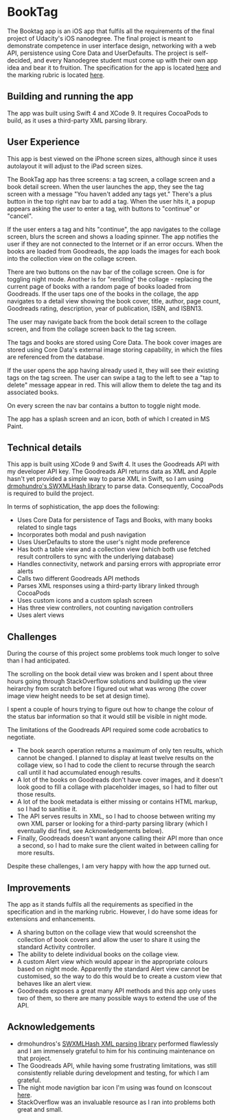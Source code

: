 # BookTag

The Booktag app is an iOS app that fulfils all the requirements of the final project of Udacity's iOS nanodegree. The final project is meant to demonstrate competence in user interface design, networking with a web API, persistence using Core Data and UserDefaults. The project is self-decided, and every Nanodegree student must come up with their own app idea and bear it to fruition. The specification for the app is located [here](https://docs.google.com/document/d/1CWsC1jszFEYX5EM3CE9sX88FuIZCim4fMNml-lUPKlo/pub?embedded=true) and the marking rubric is located [here](https://review.udacity.com/#!/rubrics/23/view).

## Building and running the app

The app was built using Swift 4 and XCode 9. It requires CocoaPods to build, as it uses a third-party XML parsing library.

## User Experience

This app is best viewed on the iPhone screen sizes, although since it uses autolayout it will adjust to the iPad screen sizes.

The BookTag app has three screens: a tag screen, a collage screen and a book detail screen. When the user launches the app, they see the tag screen with a message "You haven't added any tags yet." There's a plus button in the top right nav bar to add a tag. When the user hits it, a popup appears asking the user to enter a tag, with buttons to "continue" or "cancel".

If the user enters a tag and hits "continue", the app navigates to the collage screen, blurs the screen and shows a loading spinner. The app notifies the user if they are not connected to the Internet or if an error occurs.
When the books are loaded from Goodreads, the app loads the images for each book into the collection view on the collage screen.

There are two buttons on the nav bar of the collage screen. One is for toggling night mode. Another is for "rerolling" the collage - replacing the current page of books with a random page of books loaded from Goodreads.
If the user taps one of the books in the collage, the app navigates to a detail view showing the book cover, title, author, page count, Goodreads rating, description, year of publication, ISBN, and ISBN13.

The user may navigate back from the book detail screen to the collage screen, and from the collage screen back to the tag screen.

The tags and books are stored using Core Data. The book cover images are stored using Core Data's external image storing capability, in which the files are referenced from the database.

If the user opens the app having already used it, they will see their existing tags on the tag screen. The user can swipe a tag to the left to see a "tap to delete" message appear in red. This will allow them to delete the tag and its associated books.

On every screen the nav bar contains a button to toggle night mode.

The app has a splash screen and an icon, both of which I created in MS Paint.

## Technical details

This app is built using XCode 9 and Swift 4. It uses the Goodreads API with my developer API key. The Goodreads API returns data as XML and Apple hasn't yet provided a simple way to parse XML in Swift, so I am using [drmohundro's SWXMLHash library](https://github.com/drmohundro/SWXMLHash) to parse data. Consequently, CocoaPods is required to build the project.

In terms of sophistication, the app does the following: 
- Uses Core Data for persistence of Tags and Books, with many books related to single tags
- Incorporates both modal and push navigation
- Uses UserDefaults to store the user's night mode preference
- Has both a table view and a collection view (which both use fetched result controllers to sync with the underlying database)
- Handles connectivity, network and parsing errors with appropriate error alerts
- Calls two different Goodreads API methods
- Parses XML responses using a third-party library linked through CocoaPods
- Uses custom icons and a custom splash screen
- Has three view controllers, not counting navigation controllers
- Uses alert views

## Challenges

During the course of this project some problems took much longer to solve than I had anticipated. 

The scrolling on the book detail view was broken and I spent about three hours going through StackOverflow solutions and building up the view heirarchy from scratch before I figured out what was wrong (the cover image view height needs to be set at design time).

I spent a couple of hours trying to figure out how to change the colour of the status bar information so that it would still be visible in night mode.

The limitations of the Goodreads API required some code acrobatics to negotiate. 
* The book search operation returns a maximum of only ten results, which cannot be changed. I planned to display at least twelve results on the collage view, so I had to code the client to recurse through the search call until it had accumulated enough results. 
* A lot of the books on Goodreads don't have cover images, and it doesn't look good to fill a collage with placeholder images, so I had to filter out those results. 
* A lot of the book metadata is either missing or contains HTML markup, so I had to sanitise it.
* The API serves results in XML, so I had to choose between writing my own XML parser or looking for a third-party parsing library (which I eventually did find, see Acknowledgements below).
* Finally, Goodreads doesn't want anyone calling their API more than once a second, so I had to make sure the client waited in between calling for more results.

Despite these challenges, I am very happy with how the app turned out.

## Improvements

The app as it stands fulfils all the requirements as specified in the specification and in the marking rubric. However, I do have some ideas for extensions and enhancements.

* A sharing button on the collage view that would screenshot the collection of book covers and allow the user to share it using the standard Activity controller.
* The ability to delete individual books on the collage view.
* A custom Alert view which would appear in the appropriate colours based on night mode. Apparently the standard Alert view cannot be customised, so the way to do this would be to create a custom view that behaves like an alert view.
* Goodreads exposes a great many API methods and this app only uses two of them, so there are many possible ways to extend the use of the API.


## Acknowledgements

- drmohundros's [SWXMLHash XML parsing library](https://github.com/drmohundro/SWXMLHash) performed flawlessly and I am immensely grateful to him for his continuing maintenance on that project.
- The Goodreads API, while having some frustrating limitations, was still consistently reliable during development and testing, for which I am grateful.
- The night mode navigtion bar icon I'm using was found on Iconscout [here](https://iconscout.com/icon/night-mode-2).
- StackOverflow was an invaluable resource as I ran into problems both great and small.
